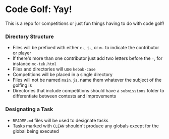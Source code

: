 # Code Golf: Yay!
This is a repo for competitions or just fun things having to do with code golf!

### Directory Structure
* Files will be prefixed with either `c-`, `j-`, or `m-` to indicate the contributor or player
* If there's more than one contributor just add two letters before the `-`, for instance `mc-tek.html`
* Files and directories will use `kebab-case`
* Competitions will be placed in a single directory
* Files will not be named `main.js`, name them whatever the subject of the golfing is
* Directories that include competitions should have a `submissions` folder to differentiate between contests and improvements

### Designating a Task
* `README.md` files will be used to designate tasks
* Tasks marked with `CLEAN` shouldn't produce any globals except for the global being executed
